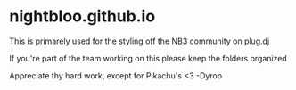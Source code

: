 # nightbloo.github.io
This is primarely used for the styling off the NB3 community on plug.dj

If you're part of the team working on this please keep the folders organized

Appreciate thy hard work, except for Pikachu's <3 -Dyroo 
